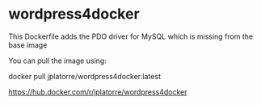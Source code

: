 # wordpress4docker
This Dockerfile adds the PDO driver for MySQL which is missing from the base image

You can pull the image using:

docker pull jplatorre/wordpress4docker:latest


https://hub.docker.com/r/jplatorre/wordpress4docker
